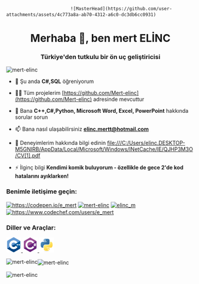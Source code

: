                             ![MasterHead](https://github.com/user-attachments/assets/4c773a8a-ab70-4312-a6c0-dc3db6cc0931)





<h1 align="center">Merhaba 👋, ben mert ELİNC</h1>
<h3 align="center">Türkiye'den tutkulu bir ön uç geliştiricisi</h3>

<p align="left"> <img src="https://komarev.com/ghpvc/?username=mert-elinc&label=Profile%20views&color=0e75b6&style=flat" alt="mert-elinc" /> </p>

- 🌱 Şu anda **C#,SQL** öğreniyorum

- 👨‍💻 Tüm projelerim [https://github.com/Mert-elinc](https://github.com/Mert-elinc) adresinde mevcuttur

- 💬 Bana **C++,C#,Python, Microsoft Word, Excel, PowerPoint** hakkında sorular sorun

- 📫 Bana nasıl ulaşabilirsiniz **elinc.mertt@hotmail.com**

- 📄 Deneyimlerim hakkında bilgi edinin [file:///C:/Users/elinc.DESKTOP-M5GNIRB/AppData/Local/Microsoft/Windows/INetCache/IE/QJHP3M3O/CV[1].pdf](file:///C:/Users/elinc.DESKTOP-M5GNIRB/AppData/Local/Microsoft/Windows/INetCache/IE/QJHP3M3O/CV[1].pdf)

- ⚡ İlginç bilgi **Kendimi komik buluyorum - özellikle de gece 2'de kod hatalarını ayıklarken!**

<h3 align="left">Benimle iletişime geçin:</h3>
<p align="left">
<a href="https://codepen.io/https://codepen.io/e_mert" target="blank"><img align="center" src="https://raw.githubusercontent.com/rahuldkjain/github-profile-readme-generator/master/src/images/icons/Social/codepen.svg" alt="https://codepen.io/e_mert" height="30" width="40" /></a>
<a href="https://linkedin.com/in/mert-elinc" target="blank"><img align="center" src="https://raw.githubusercontent.com/rahuldkjain/github-profile-readme-generator/master/src/images/icons/Social/linked-in-alt.svg" alt="mert-elinc" height="30" width="40" /></a>
<a href="https://instagram.com/eli̇nc_m" target="blank"><img align="center" src="https://raw.githubusercontent.com/rahuldkjain/github-profile-readme-generator/master/src/images/icons/Social/instagram.svg" alt="eli̇nc_m" height="30" width="40" /></a>
<a href="https://www.codechef.com/users/https://www.codechef.com/users/e_mert" target="blank"><img align="center" src="https://cdn.jsdelivr.net/npm/simple-icons@3.1.0/icons/codechef.svg" alt="https://www.codechef.com/users/e_mert" height="30" width="40" /></a>
</p>

<h3 align="left">Diller ve Araçlar:</h3>
<p align="left"> <a href="https://www.w3schools.com/cpp/" target="_blank" rel="noreferrer"> <img src="https://raw.githubusercontent.com/devicons/devicon/master/icons/cplusplus/cplusplus-original.svg" alt="cplusplus" width="40" height="40"/> </a> <a href="https://www.w3schools.com/cs/" target="_blank" rel="noreferrer"> <img src="https://raw.githubusercontent.com/devicons/devicon/master/icons/csharp/csharp-original.svg" alt="csharp" width="40" height="40"/> </a> <a href="https://www.python.org" target="_blank" rel="noreferrer"> <img src="https://raw.githubusercontent.com/devicons/devicon/master/icons/python/python-original.svg" alt="python" width="40" height="40"/> </a> </p>

<p><img align="left" src="https://github-readme-stats.vercel.app/api/top-langs?username=mert-elinc&show_icons=true&locale=en&layout=compact" alt="mert-elinc" /></p>

<p> <img align="center" src="https://github-readme-stats.vercel.app/api?username=mert-elinc&show_icons=true&locale=en" alt="mert-elinc" /></p>

<p><img align="center" src="https://github-readme-streak-stats.herokuapp.com/?user=mert-elinc&" alt="mert-elinc" /></p>

